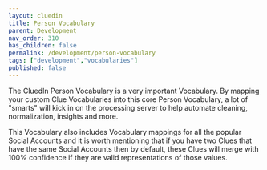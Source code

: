 ```yaml
---
layout: cluedin
title: Person Vocabulary
parent: Development
nav_order: 310
has_children: false
permalink: /development/person-vocabulary
tags: ["development","vocabularies"]
published: false
---
```


The CluedIn Person Vocabulary is a very important Vocabulary. By mapping your custom Clue Vocabularies into this core Person Vocabulary, a lot of "smarts" will kick in on the processing server to help automate cleaning, normalization, insights and more. 

This Vocabulary also includes Vocabulary mappings for all the popular Social Accounts and it is worth mentioning that if you have two Clues that have the same Social Accounts then by default, these Clues will merge with 100% confidence if they are valid representations of those values. 